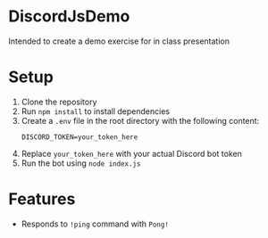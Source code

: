 # DiscordJsDemo
Intended to create a demo exercise for in class presentation 

# Setup
1. Clone the repository
2. Run `npm install` to install dependencies
3. Create a `.env` file in the root directory with the following content:
    ```
    DISCORD_TOKEN=your_token_here
    ```
4. Replace `your_token_here` with your actual Discord bot token
5. Run the bot using `node index.js`

# Features
- Responds to `!ping` command with `Pong!`